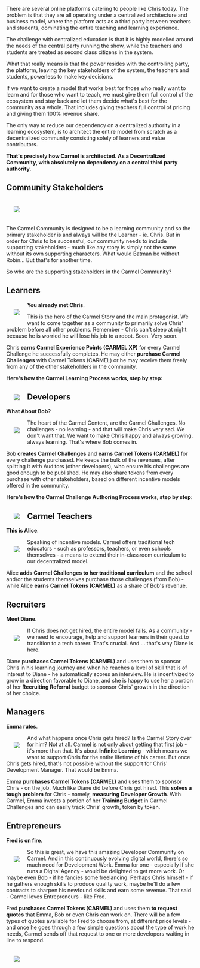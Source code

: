 There are several online platforms catering to people like Chris today. The problem is that they are all operating under a centralized architecture and business model, where the platform acts as a third party between teachers and students, dominating the entire teaching and learning experience.

The challenge with centralized education is that it is highly modelled around the needs of the central party running the show, while the teachers and students are treated as second class citizens in the system.

What that really means is that the power resides with the controlling party, the platform, leaving the key stakeholders of the system, the teachers and students, powerless to make key decisions.

If we want to create a model that works best for those who really want to learn and for those who want to teach, we must give them full control of the ecosystem and stay back and let them decide what's best for the community as a whole. That includes giving teachers full control of pricing and giving them 100% revenue share.

The only way to reduce our dependency on a centralized authority in a learning ecosystem, is to architect the entire model from scratch as a decentralized community consisting solely of learners and value contributors.

**That's precisely how Carmel is architected. As a Decentralized Community, with absolutely no dependency on a central third party authority.**

## Community Stakeholders

<img align="center" style="margin: 20px" src="https://raw.githubusercontent.com/fluidtrends/carmel/content/images/stakeholders.png">

The Carmel Community is designed to be a learning community and so the primary stakeholder is and always will be the Learner - ie. Chris. But in order for Chris to be successful, our community needs to include supporting stakeholders - much like any story is simply not the same without its own supporting characters. What would Batman be without Robin... But that's for another time.

So who are the supporting stakeholders in the Carmel Community?

## Learners

<img align="left" style="margin: 20px" src="https://raw.githubusercontent.com/fluidtrends/carmel/content/images/chris.png">

**You already met Chris**.

This is the hero of the Carmel Story and the main protagonist. We want to come together as a community to primarily solve Chris' problem before all other problems. Remember - Chris can't sleep at night because he is worried he will lose his job to a robot. Soon. Very soon.

Chris **earns Carmel Experience Points (CARMEL XP)** for every Carmel Challenge he successfully completes. He may either **purchase Carmel Challenges** with Carmel Tokens (CARMEL) or he may receive them freely from any of the other stakeholders in the community.

**Here's how the Carmel Learning Process works, step by step:**

<img align="left" style="margin: 20px" src="https://raw.githubusercontent.com/fluidtrends/carmel/content/images/learning.png">


## Developers

**What About Bob?**

<img align="left" style="margin: 20px" src="https://raw.githubusercontent.com/fluidtrends/carmel/content/images/bob.png">

The heart of the Carmel Content, are the Carmel Challenges. No challenges - no learning - and that will make Chris very sad. We don't want that. We want to make Chris happy and always growing, always learning. That's where Bob comes in.

Bob **creates Carmel Challenges** and **earns Carmel Tokens (CARMEL)** for every challenge purchased. He keeps the bulk of the revenues, after splitting it with Auditors (other developers), who ensure his challenges are good enough to be published. He may also share tokens from every purchase with other stakeholders, based on different incentive models offered in the community.

**Here's how the Carmel Challenge Authoring Process works, step by step:**

<img align="left" style="margin: 20px" src="https://raw.githubusercontent.com/fluidtrends/carmel/content/images/learning.png">


## Carmel Teachers

**This is Alice**.

<img align="left" style="margin: 20px" src="https://raw.githubusercontent.com/fluidtrends/carmel/content/images/alice.png">

Speaking of incentive models. Carmel offers traditional tech educators - such as professors, teachers, or even schools themselves - a means to extend their in-classroom curriculum to our decentralized model.

Alice **adds Carmel Challenges to her traditional curriculum** and the school and/or the students themselves purchase those challenges (from Bob) - while Alice **earns Carmel Tokens (CARMEL)** as a share of Bob's revenue.

## Recruiters

**Meet Diane**.

<img align="left" style="margin: 20px" src="https://raw.githubusercontent.com/fluidtrends/carmel/content/images/diane.png">

If Chris does not get hired, the entire model fails. As a community - we need to encourage, help and support learners in their quest to transition to a tech career. That's crucial. And ... that's why Diane is here.

Diane **purchases Carmel Tokens (CARMEL)** and uses them to sponsor Chris in his learning journey and when he reaches a level of skill that is of interest to Diane - he automatically scores an interview. He is incentivized to grow in a direction favorable to Diane, and she is happy to use her a portion of her **Recruiting Referral** budget to sponsor Chris' growth in the direction of her choice.

## Managers

**Emma rules**.

<img align="left" style="margin: 20px" src="https://raw.githubusercontent.com/fluidtrends/carmel/content/images/bob.png">

And what happens once Chris gets hired? Is the Carmel Story over for him? Not at all. Carmel is not only about getting that first job - it's more than that. It's about **Infinite Learning** - which means we want to support Chris for the entire lifetime of his career. But once Chris gets hired, that's not possible without the support for Chris' Development Manager. That would be Emma.

Emma **purchases Carmel Tokens (CARMEL)** and uses them to sponsor Chris - on the job. Much like Diane did before Chris got hired. This **solves a tough problem** for Chris - namely, **measuring Developer Growth**. With Carmel, Emma invests a portion of her **Training Budget** in Carmel Challenges and can easily track Chris' growth, token by token.

## Entrepreneurs

**Fred is on fire**.

<img align="left" style="margin: 20px" src="https://raw.githubusercontent.com/fluidtrends/carmel/content/images/fred.png">

So this is great, we have this amazing Developer Community on Carmel. And in this continuously evolving digital world, there's so much need for Development Work. Emma for one - especially if she runs a Digital Agency - would be delighted to get more work. Or maybe even Bob - if he fancies some freelancing. Perhaps Chris himself - if he gathers enough skills to produce quality work, maybe he'll do a few contracts to sharpen his newfound skills and earn some revenue. That said - Carmel loves Entrepreneurs - like Fred.

Fred **purchases Carmel Tokens (CARMEL)** and uses them **to request quotes** that Emma, Bob or even Chris can work on. There will be a few types of quotes available for Fred to choose from, at different price levels - and once he goes through a few simple questions about the type of work he needs, Carmel sends off that request to one or more developers waiting in line to respond.

<img align="left" style="margin: 20px" src="https://raw.githubusercontent.com/fluidtrends/carmel/content/images/fred.png">
